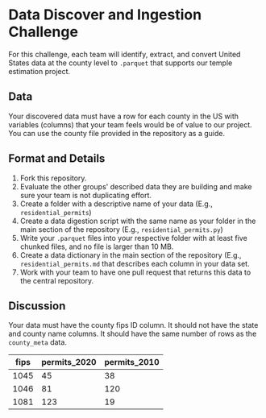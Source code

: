 # Data Discover and Ingestion Challenge

For this challenge, each team will identify, extract, and convert United States data at the county level to `.parquet` that supports our temple estimation project.

## Data 

Your discovered data must have a row for each county in the US with variables (columns) that your team feels would be of value to our project. You can use the county file provided in the repository as a guide.

## Format and Details

1. Fork this repository.
2. Evaluate the other groups' described data they are building and make sure your team is not duplicating effort.
3. Create a folder with a descriptive name of your data (E.g., `residential_permits`)
4. Create a data digestion script with the same name as your folder in the main section of the repository (E.g., `residential_permits.py`)
5. Write your `.parquet` files into your respective folder with at least five chunked files, and no file is larger than 10 MB.
6. Create a data dictionary in the main section of the repository (E.g., `residential_permits.md` that describes each column in your data set.
7. Work with your team to have one pull request that returns this data to the central repository.

## Discussion

Your data must have the county fips ID column. It should not have the state and county name columns. It should have the same number of rows as the `county_meta` data.

|  fips    | permits_2020 | permits_2010 |
| -------- | ------------ | ------------ |
|  1045    |     45       |    38        |
|  1046    |     81       |    120       |
|  1081    |     123      |    19        |

